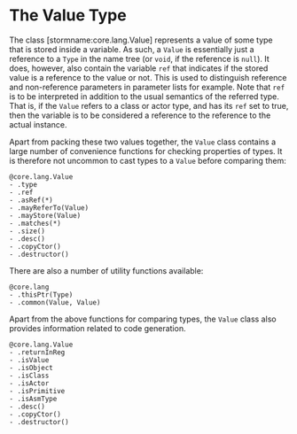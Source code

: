 The Value Type
==============

The class [stormname:core.lang.Value] represents a value of some type that is stored inside a
variable. As such, a `Value` is essentially just a reference to a `Type` in the name tree (or
`void`, if the reference is `null`). It does, however, also contain the variable `ref` that
indicates if the stored value is a reference to the value or not. This is used to distinguish
reference and non-reference parameters in parameter lists for example. Note that `ref` is to be
interpreted in addition to the usual semantics of the referred type. That is, if the `Value` refers
to a class or actor type, and has its `ref` set to true, then the variable is to be considered a
reference to the reference to the actual instance.

Apart from packing these two values together, the `Value` class contains a large number of
convenience functions for checking properties of types. It is therefore not uncommon to cast types
to a `Value` before comparing them:

```stormdoc
@core.lang.Value
- .type
- .ref
- .asRef(*)
- .mayReferTo(Value)
- .mayStore(Value)
- .matches(*)
- .size()
- .desc()
- .copyCtor()
- .destructor()
```

There are also a number of utility functions available:

```stormdoc
@core.lang
- .thisPtr(Type)
- .common(Value, Value)
```


Apart from the above functions for comparing types, the `Value` class also provides information
related to code generation. 

```stormdoc
@core.lang.Value
- .returnInReg
- .isValue
- .isObject
- .isClass
- .isActor
- .isPrimitive
- .isAsmType
- .desc()
- .copyCtor()
- .destructor()
```
